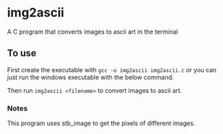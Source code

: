 # img2ascii
A C program that converts images to ascii art in the terminal 

## To use
First create the executable with ``` gcc -o img2ascii img2ascii.c ``` or you can just run the windows executable with the below command.

Then run ``` img2ascii <filename> ``` to convert images to ascii art.

### Notes
This program uses stb_image to get the pixels of different images.
